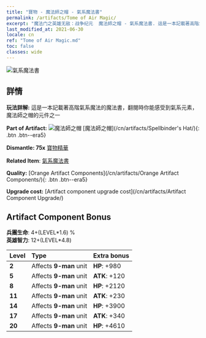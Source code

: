 ```yaml
---
title: "寶物 - 魔法師之帽 - 氣系魔法書"
permalink: /artifacts/Tome of Air Magic/
excerpt: "魔法门之英雄无敌：战争纪元  魔法師之帽 - 氣系魔法書. 這是一本記載著高階氣系魔法的魔法書，翻閱時你能感受到氣系元素，魔法師之帽的元件之一"
last_modified_at: 2021-06-30
locale: cn
ref: "Tome of Air Magic.md"
toc: false
classes: wide
---
```


 ![氣系魔法書](/images/t/artifact_40463.png)



## 詳情

 **玩法詳解:** 這是一本記載著高階氣系魔法的魔法書，翻閱時你能感受到氣系元素，魔法師之帽的元件之一

 **Part of Artifact:** ![魔法師之帽](/images/t/icon_artifact_46.png) [魔法師之帽](/cn/artifacts/Spellbinder's Hat/){: .btn .btn--era5}

 **Dismantle: 75x** [寶物精華](/cn/Items/con_905/)

 **Related Item**: [氣系魔法書](/cn/Items/art_180/)

 **Quality:** [Orange Artifact Components](/cn/artifacts/Orange Artifact Components/){: .btn .btn--era5}

 **Upgrade cost:** [Artifact component upgrade cost](/cn/artifacts/Artifact Component Upgrade/)

## Artifact Component Bonus

  **兵團生命**: 4+(LEVEL\*1.6) %<br/>**英雄智力**: 12+(LEVEL\*4.8)

  |  Level  | Type |    Extra bonus  | 
  |:--------|:-----|:----------------| 
  | **2** | Affects **9-man** unit | **HP**: +980 | 
  | **5** | Affects **9-man** unit | **ATK**: +120 | 
  | **8** | Affects **9-man** unit | **HP**: +2120 | 
  | **11** | Affects **9-man** unit | **ATK**: +230 | 
  | **14** | Affects **9-man** unit | **HP**: +3900 | 
  | **17** | Affects **9-man** unit | **ATK**: +340 | 
  | **20** | Affects **9-man** unit | **HP**: +4610 | 
